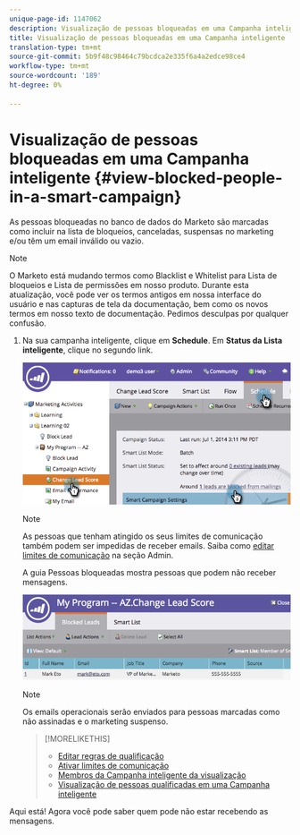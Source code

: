 ```yaml
---
unique-page-id: 1147062
description: Visualização de pessoas bloqueadas em uma Campanha inteligente - Documentos do Marketing - Documentação do produto
title: Visualização de pessoas bloqueadas em uma Campanha inteligente
translation-type: tm+mt
source-git-commit: 5b9f48c98464c79bcdca2e335f6a4a2edce98ce4
workflow-type: tm+mt
source-wordcount: '189'
ht-degree: 0%

---
```



# Visualização de pessoas bloqueadas em uma Campanha inteligente {#view-blocked-people-in-a-smart-campaign}

As pessoas bloqueadas no banco de dados do Marketo são marcadas como incluir na lista de bloqueios, canceladas, suspensas no marketing e/ou têm um email inválido ou vazio.

>[!NOTE]
>
>O Marketo está mudando termos como Blacklist e Whitelist para Lista de bloqueios e Lista de permissões em nosso produto. Durante esta atualização, você pode ver os termos antigos em nossa interface do usuário e nas capturas de tela da documentação, bem como os novos termos em nosso texto de documentação. Pedimos desculpas por qualquer confusão.

1. Na sua campanha inteligente, clique em **Schedule**. Em **Status da Lista inteligente**, clique no segundo link.

   ![](assets/image2014-9-22-16-3a47-3a38.png)

   >[!NOTE]
   >
   >As pessoas que tenham atingido os seus limites de comunicação também podem ser impedidas de receber emails. Saiba como [editar limites de comunicação](/help/marketo/product-docs/administration/email-setup/enable-communication-limits.md) na seção Admin.

   A guia Pessoas bloqueadas mostra pessoas que podem não receber mensagens.

   ![](assets/image2014-9-22-16-3a48-3a11.png)

   >[!NOTE]
   >
   >Os emails operacionais serão enviados para pessoas marcadas como não assinadas e o marketing suspenso.

   >[!MORELIKETHIS]
   >
   >* [Editar regras de qualificação](/help/marketo/product-docs/core-marketo-concepts/smart-campaigns/using-smart-campaigns/edit-qualification-rules-in-a-smart-campaign.md)
   >* [Ativar limites de comunicação](/help/marketo/product-docs/administration/email-setup/enable-communication-limits.md)
   >* [Membros da Campanha inteligente da visualização](/help/marketo/product-docs/core-marketo-concepts/smart-campaigns/smart-campaign-data/view-smart-campaign-members.md)
   >* [Visualização de pessoas qualificadas em uma Campanha inteligente](/help/marketo/product-docs/core-marketo-concepts/smart-campaigns/smart-campaign-data/view-qualified-people-in-a-smart-campaign.md)


Aqui está! Agora você pode saber quem pode não estar recebendo as mensagens.
